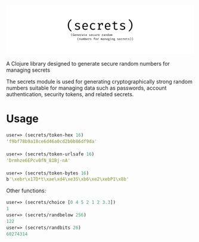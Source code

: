 
[![](.github/logo.png)](https://github.com/lk-geimfari/secrets.clj)


A Clojure library designed to generate secure random numbers for managing secrets

The secrets module is used for generating cryptographically strong random numbers suitable for managing data such 
as passwords, account authentication, security tokens, and related secrets.


# Usage
 
```clojure
user=> (secrets/token-hex 16)
'f9bf78b9a18ce6d46a0cd2b0b86df9da'

user=> (secrets/token-urlsafe 16)
'Drmhze6EPcv0fN_81Bj-nA'

user=> (secrets/token-bytes 16)
b'\xebr\x17D*t\xae\xd4\xe3S\xb6\xe2\xebP1\x8b'
```

Other functions:

```clojure
user=> (secrets/choice [0 4 5 2 1 2 3.3])
1
user=> (secrets/randbelow 256)
122
user=> (secrets/randbits 26)
60274314
```
